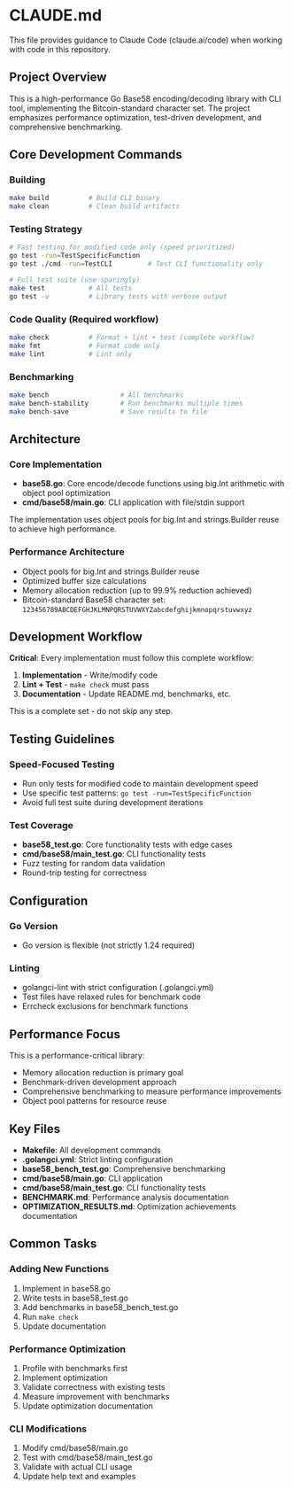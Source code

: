 # CLAUDE.md

This file provides guidance to Claude Code (claude.ai/code) when working with code in this repository.

## Project Overview

This is a high-performance Go Base58 encoding/decoding library with CLI tool, implementing the Bitcoin-standard character set. The project emphasizes performance optimization, test-driven development, and comprehensive benchmarking.

## Core Development Commands

### Building
```bash
make build          # Build CLI binary
make clean          # Clean build artifacts
```

### Testing Strategy
```bash
# Fast testing for modified code only (speed prioritized)
go test -run=TestSpecificFunction
go test ./cmd -run=TestCLI         # Test CLI functionality only

# Full test suite (use sparingly)
make test           # All tests
go test -v          # Library tests with verbose output
```

### Code Quality (Required workflow)
```bash
make check          # Format + lint + test (complete workflow)
make fmt            # Format code only
make lint           # Lint only
```

### Benchmarking
```bash
make bench                  # All benchmarks
make bench-stability        # Run benchmarks multiple times
make bench-save             # Save results to file
```

## Architecture

### Core Implementation
- **base58.go**: Core encode/decode functions using big.Int arithmetic with object pool optimization
- **cmd/base58/main.go**: CLI application with file/stdin support

The implementation uses object pools for big.Int and strings.Builder reuse to achieve high performance.

### Performance Architecture
- Object pools for big.Int and strings.Builder reuse
- Optimized buffer size calculations
- Memory allocation reduction (up to 99.9% reduction achieved)
- Bitcoin-standard Base58 character set: `123456789ABCDEFGHJKLMNPQRSTUVWXYZabcdefghijkmnopqrstuvwxyz`

## Development Workflow

**Critical**: Every implementation must follow this complete workflow:
1. **Implementation** - Write/modify code
2. **Lint + Test** - `make check` must pass
3. **Documentation** - Update README.md, benchmarks, etc.

This is a complete set - do not skip any step.

## Testing Guidelines

### Speed-Focused Testing
- Run only tests for modified code to maintain development speed
- Use specific test patterns: `go test -run=TestSpecificFunction`
- Avoid full test suite during development iterations

### Test Coverage
- **base58_test.go**: Core functionality tests with edge cases
- **cmd/base58/main_test.go**: CLI functionality tests
- Fuzz testing for random data validation
- Round-trip testing for correctness

## Configuration

### Go Version
- Go version is flexible (not strictly 1.24 required)

### Linting
- golangci-lint with strict configuration (.golangci.yml)
- Test files have relaxed rules for benchmark code
- Errcheck exclusions for benchmark functions

## Performance Focus

This is a performance-critical library:
- Memory allocation reduction is primary goal
- Benchmark-driven development approach
- Comprehensive benchmarking to measure performance improvements
- Object pool patterns for resource reuse

## Key Files

- **Makefile**: All development commands
- **.golangci.yml**: Strict linting configuration  
- **base58_bench_test.go**: Comprehensive benchmarking
- **cmd/base58/main.go**: CLI application
- **cmd/base58/main_test.go**: CLI functionality tests
- **BENCHMARK.md**: Performance analysis documentation
- **OPTIMIZATION_RESULTS.md**: Optimization achievements documentation

## Common Tasks

### Adding New Functions
1. Implement in base58.go
2. Write tests in base58_test.go
3. Add benchmarks in base58_bench_test.go
4. Run `make check`
5. Update documentation

### Performance Optimization
1. Profile with benchmarks first
2. Implement optimization
3. Validate correctness with existing tests
4. Measure improvement with benchmarks
5. Update optimization documentation

### CLI Modifications
1. Modify cmd/base58/main.go
2. Test with cmd/base58/main_test.go
3. Validate with actual CLI usage
4. Update help text and examples